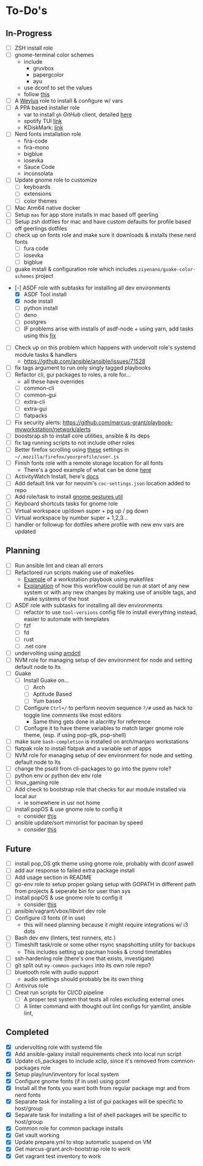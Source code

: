 To-Do's
=======

In-Progress
-----------

- [ ] ZSH install role
- [ ] gnome-terminal color schemes
  - include
    - gruvbox
    - papergcolor
    - ayu
  - use dconf to set the values
  - follow [this](https://unix.stackexchange.com/questions/133914/set-gnome-terminal-background-text-color-from-bash-script)
- [ ] A [Weylus](https://github.com/H-M-H/Weylus) role to install & configure w/ vars
- [ ] A PPA based installer role
  - var to install `gh` *GitHub* client, detailed [here](https://github.com/cli/cli/blob/trunk/docs/install_linux.md)
  - spotify TUI [link](https://github.com/Rigellute/spotify-tui#manual)
  - KDiskMark: [link](https://github.com/JonMagon/KDiskMark)
- [ ] Nerd fonts installation role
  - fira-code
  - fira-mono
  - bigblue
  - iosevka
  - Sauce Code
  - inconsolata
- [ ] Update gnome role to customize
  - [ ] keyboards
  - [ ] extensions
  - [ ] color themes
- [ ] Mac Arm64 native docker
- [ ] Setup `mas` for app store installs in mac based off geerling
- [ ] Setup zsh dotfiles for mac and have custom defaults for profile based off geerlings dotfiles
- [ ] check up on fonts role and make sure it downloads & installs these nerd fonts
  - [ ] fura code
  - [ ] iosevka
  - [ ] bigblue
- [ ] guake install & configuration role which includes `ziyenano/guake-color-schemes` project
- [-] ASDF role with subtasks for installing all dev environments
  - [x] ASDF Tool install
  - [x] node install
  - [ ] python install
  - [ ] deno
  - [ ] postgres
  - [ ] IF problems arise with installs of asdf-node + using yarn, add tasks using this [fix](https://github.com/asdf-vm/asdf-nodejs/issues/42#issuecomment-360884173)
- [ ] Check up on this problem which happens with undervolt role's systemd module tasks & handlers
  - <https://github.com/ansible/ansible/issues/71528>
- [ ] fix tags argument to run only singly tagged playbooks
- [ ] Refactor cli, gui packages to roles, a role for...
  - all these have overrides
  - [ ] common-cli
  - [ ] common-gui
  - [ ] extra-cli
  - [ ] extra-gui
  - [ ] flatpacks
- [ ] Fix security alerts: <https://github.com/marcus-grant/playbook-myworkstation/network/alerts>
- [ ] boostsrap.sh to install core utilities, ansible & its deps
- [ ] fix tag running scripts to not include other roles
- [ ] Better firefox scrolling using [these][02] settings in `~/.mozilla/firefox/yourprofile/user.js`
- [ ] Finish fonts role with a remote storage location for all fonts
  - There's a good example of what can be done [here][nvmsh]
- [ ] ActivityWatch Install, here's [docs][01]
- [ ] Add default link var for neovim's `coc-settings.json` location added to repo
- [ ] Add role/task to install [gnome gestures util](https://gitlab.com/cunidev/gestures)
- [ ] Keyboard shortcuts tasks for gnome role
- [ ] Virtual workspace up/down super + pg up / pg down
- [ ] Virtual workspace by number super + 1,2,3...
- [ ] handler or followup for dotfiles where profile with new env vars are updated

Planning
--------

- [ ] Run ansible lint and clean all errors
- [ ] Refactored run scripts making use of makefiles
  - [Example][env-automation-makefile] of a workstation playbook using makefiles
  - [Explanation][env-automation-blogpost] of how this workflow could be run at start of any new system or with any new changes by making use of ansible tags, and make systems of the host
- [ ] ASDF role with subtasks for installing all dev environments
  - [ ] refactor to use `tool-versions` config file to install everything instead, easier to automate with templates
  - [ ] fzf
  - [ ] fd
  - [ ] rust
  - [ ] .net core
- [ ] undervolting using [amdctl][amdundervolt]
- [ ] NVM role for managing setup of dev environment for node and setting default node to lts
- [ ] Guake
  - [ ] Install Guake on...
    - [ ] Arch
    - [ ] Aptitude Based
    - [ ] Yum based
  - [ ] Configure `Ctrl+/` to perform neovim sequence `?/#` used as hack to toggle line comments like most editors
    - Same thing gets done in alacritty for reference
  - [ ] Confugre it to have theme variables to match larger gnome role theme, (esp. if using pop-gtk, pop-shell)
- [ ] make sure `bash-completion` is installed on arch/manjaro workstations
- [ ] flatpak role to install flatpak and a variable set of apps
- [ ] NVM role for managing setup of dev environment for node and setting default node to lts
- [ ] change the psutil from cli-packages to go into the pyenv role?
- [ ] python env or python dev env role
- [ ] linux_gaming role
- [ ] Add check to bootstrap role that checks for aur module installed via local aur
  - ie somewhere in usr not home
- [ ] install popOS & use gnome role to config it
  - consider [this](https://www.addictivetips.com/ubuntu-linux-tips/install-pop-gtk-theme-on-linux/)
- [ ] ansible update/sort mirrorlist for pacman by speed
  - consider [this](https://wiki.archlinux.org/index.php/Mirrors)

Future
------

- [ ] install pop_OS gtk theme using gnome role, probably with dconf aswell
- [ ] add aur response to failed extra package install
- [ ] Add usage section in README
- [ ] go-env role to setup proper golang setup with GOPATH in different path from projects & seperate bin for user than sys
- [ ] install popOS & use gnome role to config it
  - consider [this](https://www.addictivetips.com/ubuntu-linux-tips/install-pop-gtk-theme-on-linux/)
- [ ] ansible/vagrant/vbox/libvirt dev role
- [ ] Configure i3 fonts (if in use)
  - this will need planning because it might require integrations w/ i3 dots
- [ ] Bash dev env (linters, test runners, etc.)
- [ ] Timeshift task/role or some other rsync snapshotting utility for backups
  - This includes setting up pacman hooks & crond timetables
- [ ] ssh-hardening role (there's one that exists, investigate)
- [ ] git split out `my-common-packages` into its own role repo?
- [ ] bluetooth role with audio support
  - audio settings should probably be its own thing
- [ ] Antivirus role
- [ ] Creat run scripts for CI/CD pipeline
  - [ ] A proper test system that tests all roles excluding external ones
  - [ ] A linter command with thought out lint configs for yamllint, ansible lint,

Completed
---------

- [x] undervolting role with systemd file
- [x] Add ansible-galaxy install requirements check into local run script
- [x] Update cli_packages to include xclip, since it's removed from common-packages role
- [x] Setup play/run/inventory for local system
- [x] Configure gnome fonts (if in use) using gconf
- [x] Install all the fonts you want both from regular package mgr and from nerd fonts
- [x] Separate task for installing a list of gui packages will be specific to host/group
- [x] Separate task for installing a list of shell packages will be specific to host/group
- [x] Common role for common package installs
- [x] Get vault working
- [x] Update prepare.yml to stop automatic suspend on VM
- [x] Get marcus-grant.arch-bootstrap role to work
- [x] Get vagrant test inventory to work

[nvmsh]: https://github.com/nvm-sh/nvm
[env-automation-makefile]: https://github.com/alehatsman/env-automation/blob/master/Makefile "Github: alehatsman/env-automation/master/Makefile"
[env-automation-blogpost]: https://alehatsman.com/posts/dotfiles_and_configuration_management_using_ansible.html "alehatsman blog: automating dotfiles with ansible"
[amdundervolt]: https://github.com/kevinlekiller/amdctl/issues/18 "Github: kevinlekiller/amdctl"

[01]: https://docs.activitywatch.net/en/latest/getting-started.html "ActivityWatch Docs: Getting Started"
[02]: https://wiki.archlinux.org/index.php/Firefox#Smooth_Scrolling "Arch Wiki: Firefox - Smooth Scroll"
